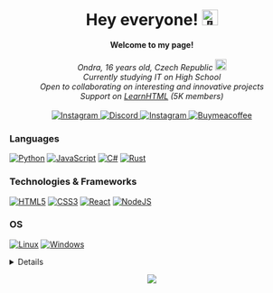 <h1 align="center">Hey everyone! <img src="https://i.imgur.com/Eci2L65.png" width="28px" alt="👋"></h1>

<p align="center">
    <b>Welcome to my page!</b><br><br>
    <i>
        Ondra, 16 years old, Czech Republic <a src="https://github.com/Ondra9071"><img style="width:20px" src="https://i.imgur.com/wzH9Nsr.png"></a><br>
        Currently studying IT on High School<br>
        Open to collaborating on interesting and innovative projects<br>
        Support on <a href="https://discord.gg/html">LearnHTML</a> (5K members)<br>
    </i><br>
     <a href="https://www.linkedin.com/in/ond%C5%99ej-pacovsk%C3%BD-017699278/">
        <img src="https://img.shields.io/badge/LinkedIn-blue?style=for-the-badge&logo=linkedin&logoColor=white" alt="Instagram">
    </a>
    <a href="https://discord.com/channels/@me/1108082522346242098">
        <img src="https://img.shields.io/badge/Discord-6A5ACD?style=for-the-badge&logo=discord&logoColor=white" alt="Discord">
    </a>
    <a href="https://www.instagram.com/ondrasekq_/">
        <img src="https://img.shields.io/badge/Instagram-E4405F?style=for-the-badge&logo=instagram&logoColor=white" alt="Instagram">
    </a>
    <a href="https://www.buymeacoffee.com/ondra907">
        <img src="https://img.shields.io/badge/-buy_me_a%C2%A0coffee-FFBF00?style=for-the-badge&logo=buy-me-a-coffee&logoColor=black" alt="Buymeacoffee">
    </a>
</p>

### Languages
[![Python](https://img.shields.io/badge/python-black?style=for-the-badge&logo=python)](https://github.com/Ondra9071)
[![JavaScript](https://img.shields.io/badge/javascript-black?style=for-the-badge&logo=javascript)](https://github.com/Ondra9071)
[![C#](https://img.shields.io/badge/csharp-black?style=for-the-badge&logo=csharp)](https://github.com/Ondra9071)
[![Rust](https://img.shields.io/badge/rust-black?style=for-the-badge&logo=rust)](https://github.com/Ondra9071)

### Technologies & Frameworks
[![HTML5](https://img.shields.io/badge/html5-black?style=for-the-badge&logo=html5)](https://hub.docker.com/u/Ondra9071)
[![CSS3](https://img.shields.io/badge/css3-black?style=for-the-badge&logo=css3)](https://hub.docker.com/u/Ondra9071)
[![React](https://img.shields.io/badge/react-black?style=for-the-badge&logo=react)](https://hub.docker.com/u/Ondra9071)
[![NodeJS](https://img.shields.io/badge/nodejs-black?style=for-the-badge&logo=javascript)](https://hub.docker.com/u/Ondra9071)

### OS
[![Linux](https://img.shields.io/badge/linux-black?style=for-the-badge&logo=Linux)](https://github.com/Ondra9071)
[![Windows](https://img.shields.io/badge/Windows-black?style=for-the-badge&logo=Windows)](https://github.com/Ondra9071)

<details>
<p align="center">
  <a href="https://github.com/Ondra9071">
    <img src="http://github-profile-summary-cards.vercel.app/api/cards/profile-details?username=Ondra9071&theme=transparent" />
  </a>
  <a href="https://github.com/Ondra9071">
    <img src="https://github-readme-streak-stats.herokuapp.com/?user=Ondra9071&hide_border=true&card_width=338&theme=transparent" />
  </a>
  <a href="https://github.com/Ondra9071">
    <img src="http://github-profile-summary-cards.vercel.app/api/cards/stats?username=Ondra9071&theme=transparent" />
  </a>
  <a href="https://github.com/Ondra9071">
    <img src="https://github-readme-stats.vercel.app/api/top-langs/?username=Ondra9071&langs_count=10&exclude_repo=&hide=jupyter%20notebook,vim%20script,cmake,makefile,batchfile,emacs%20lisp,css,html&layout=default&card_width=699&hide_border=true&theme=transparent" />
  </a>
</p>
</details>

<p align="center">
  <a href="https://github.com/Ondra9071">
    <img src="https://komarev.com/ghpvc/?username=Ondra9071&color=blue&style=flat)" />
  </a>
</p>
<!--

- 🔭 I’m currently working on ...
- 🌱 I’m currently learning ...
- 👯 I’m looking to collaborate on ...
- 🤔 I’m looking for help with ...
- 💬 Ask me about ...
- 📫 How to reach me: ...
- 😄 Pronouns: ...
- ⚡ Fun fact: ...
-->
